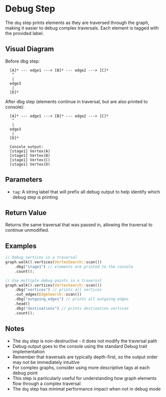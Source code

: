 # Debug Step

The `dbg` step prints elements as they are traversed through the graph, making it easier to debug complex traversals. Each element is tagged with the provided label.

## Visual Diagram

Before dbg step:
```text
  [A]* --- edge1 ---> [B]* --- edge2 ---> [C]*  
   ^                                         
   |                                         
  edge3                                       
   |                                         
  [D]*                                        
```

After dbg step (elements continue in traversal, but are also printed to console):
```text
  [A]* --- edge1 ---> [B]* --- edge2 ---> [C]*  
   ^                                         
   |                                         
  edge3                                       
   |                                         
  [D]*                                        

  Console output:
  [stage1] Vertex(A)
  [stage1] Vertex(B)
  [stage1] Vertex(C)
  [stage1] Vertex(D)
```

## Parameters

- `tag`: A string label that will prefix all debug output to help identify which debug step is printing

## Return Value

Returns the same traversal that was passed in, allowing the traversal to continue unmodified.

## Examples

```rust
// Debug vertices in a traversal
graph.walk().vertices(VertexSearch::scan())
    .dbg("stage1") // elements are printed to the console 
    .count();

// Use multiple debug points in a traversal
graph.walk().vertices(VertexSearch::scan())
    .dbg("vertices") // prints all vertices
    .out_edges(EdgeSearch::scan())
    .dbg("outgoing_edges") // prints all outgoing edges
    .head()
    .dbg("destinations") // prints destination vertices
    .count();
```

## Notes

- The `dbg` step is non-destructive - it does not modify the traversal path
- Debug output goes to the console using the standard Debug trait implementation
- Remember that traversals are typically depth-first, so the output order may not be immediately intuitive
- For complex graphs, consider using more descriptive tags at each debug point
- This step is particularly useful for understanding how graph elements flow through a complex traversal
- The `dbg` step has minimal performance impact when not in debug mode